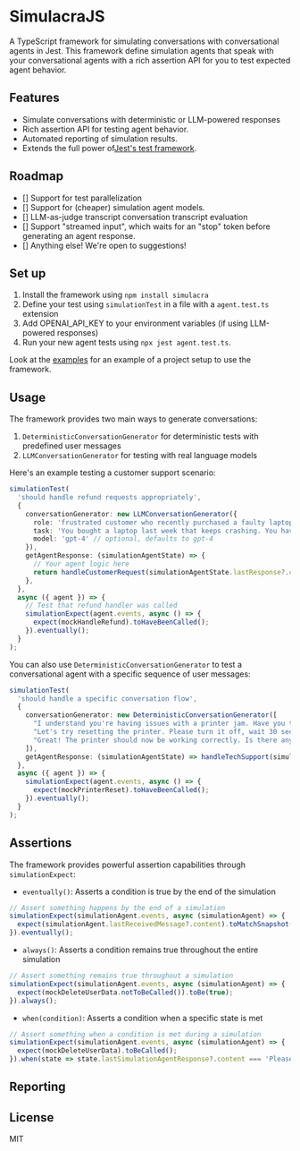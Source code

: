 # SimulacraJS

A TypeScript framework for simulating conversations with conversational agents in Jest. This framework define simulation agents that speak with your conversational agents with a rich assertion API for you to test expected agent behavior.

## Features

- Simulate conversations with deterministic or LLM-powered responses
- Rich assertion API for testing agent behavior.
- Automated reporting of simulation results. 
- Extends the full power of[Jest's test framework](https://jestjs.io/).

## Roadmap
- [] Support for test parallelization
- [] Support for (cheaper) simulation agent models.
- [] LLM-as-judge transcript conversation transcript evaluation
- [] Support "streamed input", which waits for an "stop" token before generating an agent response.
- [] Anything else! We're open to suggestions!

## Set up

1. Install the framework using `npm install simulacra`
2. Define your test using `simulationTest` in a file with a `agent.test.ts` extension
3. Add OPENAI_API_KEY to your environment variables (if using LLM-powered responses)
4. Run your new agent tests using `npx jest agent.test.ts`.

Look at the [examples](./examples) for an example of a project setup to use the framework.

## Usage

The framework provides two main ways to generate conversations:

1. `DeterministicConversationGenerator` for deterministic tests with predefined user messages
2. `LLMConversationGenerator` for testing with real language models

Here's an example testing a customer support scenario:

```typescript
simulationTest(
  'should handle refund requests appropriately',
  {
    conversationGenerator: new LLMConversationGenerator({
      role: 'frustrated customer who recently purchased a faulty laptop',
      task: 'You bought a laptop last week that keeps crashing. You have tried troubleshooting with tech support but nothing works. Now you want to request a refund.',
      model: 'gpt-4' // optional, defaults to gpt-4
    }),
    getAgentResponse: (simulationAgentState) => {
      // Your agent logic here
      return handleCustomerRequest(simulationAgentState.lastResponse?.content);
    },
  },
  async ({ agent }) => {
    // Test that refund handler was called
    simulationExpect(agent.events, async () => {
      expect(mockHandleRefund).toHaveBeenCalled();
    }).eventually();
  }
);
```

You can also use `DeterministicConversationGenerator` to test a conversational agent with a specific sequence of user messages:

```typescript
simulationTest(
  'should handle a specific conversation flow',
  {
    conversationGenerator: new DeterministicConversationGenerator([
      "I understand you're having issues with a printer jam. Have you tried removing all paper and checking for debris?",
      "Let's try resetting the printer. Please turn it off, wait 30 seconds, then turn it back on.",
      "Great! The printer should now be working correctly. Is there anything else you need help with?"
    ]),
    getAgentResponse: (simulationAgentState) => handleTechSupport(simulationAgentState.lastResponse?.content)
  },
  async ({ agent }) => {
    simulationExpect(agent.events, async () => {
      expect(mockPrinterReset).toHaveBeenCalled();
    }).eventually();
  }
);
```

## Assertions

The framework provides powerful assertion capabilities through `simulationExpect`:

- `eventually()`: Asserts a condition is true by the end of the simulation

```typescript
// Assert something happens by the end of a simulation
simulationExpect(simulationAgent.events, async (simulationAgent) => {
  expect(simulationAgent.lastReceivedMessage?.content).toMatchSnapshot();
}).eventually();
```

- `always()`: Asserts a condition remains true throughout the entire simulation

```typescript
// Assert something remains true throughout a simulation
simulationExpect(simulationAgent.events, async (simulationAgent) => {
  expect(mockDeleteUserData.notToBeCalled()).toBe(true);
}).always();
```

- `when(condition)`: Asserts a condition when a specific state is met

```typescript
// Assert something when a condition is met during a simulation
simulationExpect(simulationAgent.events, async (simulationAgent) => {
  expect(mockDeleteUserData).toBeCalled();
}).when(state => state.lastSimulationAgentResponse?.content === 'Please delete my data.');
```

## Reporting

## License

MIT
